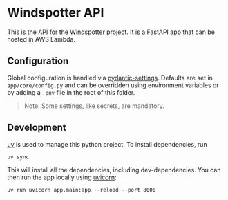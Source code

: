 Windspotter API
===============

This is the API for the Windspotter project. It is a FastAPI app that can be
hosted in AWS Lambda.

Configuration
-------------

Global configuration is handled via
[pydantic-settings](https://docs.pydantic.dev/latest/concepts/pydantic_settings/).
Defaults are set in `app/core/config.py` and can be overridden using
environment variables or by adding a `.env` file in the root of this folder.

> Note: Some settings, like secrets, are mandatory.

Development
-----------

[uv](https://docs.astral.sh/uv/) is used to manage this python project. To
install dependencies, run

```shell
uv sync
```

This will install all the dependencies, including dev-dependencies. You can then
run the app locally using [uvicorn](https://uvicorn.dev/):

```shell
uv run uvicorn app.main:app --reload --port 8000
```
